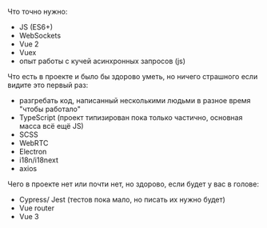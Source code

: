 Что точно нужно:
- JS (ES6+)
- WebSockets
- Vue 2
- Vuex
- опыт работы с кучей асинхронных запросов (js)

Что есть в проекте и было бы здорово уметь, но ничего страшного если видите это первый раз:
- разгребать код, написанный несколькими людьми в разное время "чтобы работало"
- TypeScript (проект типизирован пока только частично, основная масса всё ещё JS)
- SCSS
- WebRTC
- Electron
- i18n/i18next
- axios

Чего в проекте нет или почти нет, но здорово, если будет у вас в голове:
- Cypress/ Jest (тестов пока мало, но писать их нужно будет)
- Vue router
- Vue 3
